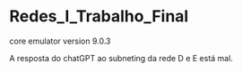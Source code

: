 # Redes_I_Trabalho_Final
core emulator version 9.0.3

A resposta do chatGPT ao subneting da rede D e E está mal.
